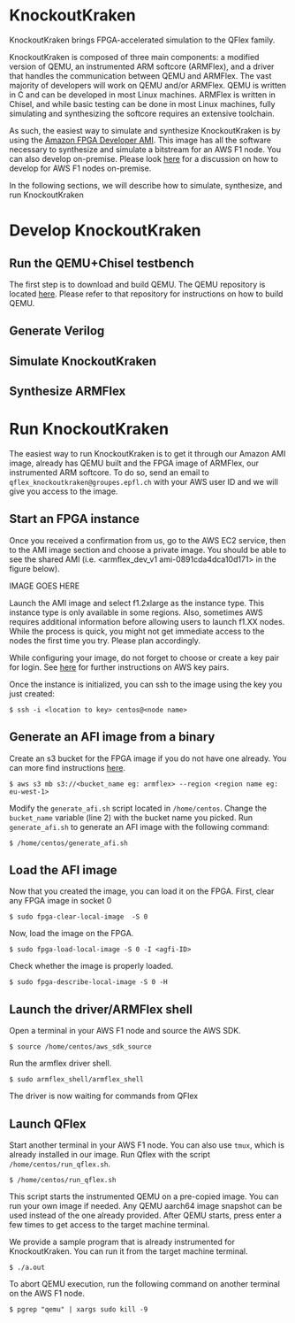# KnockoutKraken

KnockoutKraken brings FPGA-accelerated simulation to the QFlex family.

KnockoutKraken is composed of three main components: a modified version of QEMU, an instrumented ARM softcore (ARMFlex), and a driver that handles the communication between QEMU and ARMFlex. The vast majority of developers will work on QEMU and/or ARMFlex. QEMU is written in C and can be developed in most Linux machines. ARMFlex is written in Chisel, and while basic testing can be done in most Linux machines, fully simulating and synthesizing the softcore requires an extensive toolchain.

As such, the easiest way to simulate and synthesize KnockoutKraken is by using the [Amazon FPGA Developer AMI](https://aws.amazon.com/marketplace/pp/B06VVYBLZZ). This image has all the software necessary to synthesize and simulate a bitstream for an AWS F1 node. You can also develop on-premise. Please look [here](https://github.com/aws/aws-fpga) for a discussion on how to develop for AWS F1 nodes on-premise.

In the following sections, we will describe how to simulate, synthesize, and run KnockoutKraken

# Develop KnockoutKraken

## Run the QEMU+Chisel testbench

The first step is to download and build QEMU. The QEMU repository is located [here](https://github.com/parsa-epfl/qemu/tree/knockoutkraken). Please refer to that repository for instructions on how to build QEMU.


## Generate Verilog

## Simulate KnockoutKraken

## Synthesize ARMFlex

# Run KnockoutKraken

The easiest way to run KnockoutKraken is to get it through our Amazon AMI image, already has QEMU built and the FPGA image of ARMFlex, our instrumented ARM softcore. To do so, send an email to `qflex_knockoutkraken@groupes.epfl.ch` with your AWS user ID and we will give you access to the image.

## Start an FPGA instance
Once you received a confirmation from us, go to the AWS EC2 service, then to the AMI image section and choose a private image. You should be able to see the shared AMI (i.e. <armflex_dev_v1 ami-0891cda4dca10d171> in the figure below).

IMAGE GOES HERE

Launch the AMI image and select f1.2xlarge as the instance type. This instance type is only available in some regions. Also, sometimes AWS requires additional information before allowing users to launch f1.XX nodes. While the process is quick, you might not get immediate access to the nodes the first time you try. Please plan accordingly.

While configuring your image, do not forget to choose or create a key pair for login. See [here](https://docs.aws.amazon.com/AWSEC2/latest/UserGuide/ec2-key-pairs.html) for further instructions on AWS key pairs.

Once the instance is initialized, you can ssh to the image using the key you just created:
```
$ ssh -i <location to key> centos@<node name>
 ```
 
## Generate an AFI image from a binary

Create an s3 bucket for the FPGA image if you do not have one already. You can more find instructions [here](https://github.com/aws/aws-fpga/blob/master/SDAccel/docs/Setup_AWS_CLI_and_S3_Bucket.md).
```
$ aws s3 mb s3://<bucket_name eg: armflex> --region <region name eg: eu-west-1>
 ```
 
Modify the `generate_afi.sh` script located in `/home/centos`. Change the `bucket_name` variable (line 2) with the bucket name you picked. Run `generate_afi.sh` to generate an AFI image with the following command:
```
$ /home/centos/generate_afi.sh
```

## Load the AFI image
Now that you created the image, you can load it on the FPGA. First, clear any FPGA image in socket 0
```
$ sudo fpga-clear-local-image  -S 0
```

Now, load the image on the FPGA.
```
$ sudo fpga-load-local-image -S 0 -I <agfi-ID>
```

Check whether the image is properly loaded.
```
$ sudo fpga-describe-local-image -S 0 -H
```
## Launch the driver/ARMFlex shell
Open a terminal in your AWS F1 node and source the AWS SDK.
```
$ source /home/centos/aws_sdk_source
```

Run the armflex driver shell.

```
$ sudo armflex_shell/armflex_shell
```

The driver is now waiting for commands from QFlex

## Launch QFlex
Start another terminal in your AWS F1 node. You can also use `tmux`, which is already installed in our image.
Run Qflex with the script `/home/centos/run_qflex.sh`. 
```
$ /home/centos/run_qflex.sh
```

This script starts the instrumented QEMU on a pre-copied image. You can run your own image if needed. Any QEMU aarch64 image snapshot can be used instead of the one already provided. After QEMU starts, press enter a few times to get access to the target machine terminal.

We provide a sample program that is already instrumented for KnockoutKraken. You can run it from the target machine terminal.
```
$ ./a.out
```

To abort QEMU execution, run the following command on another terminal on the AWS F1 node.
```
$ pgrep "qemu" | xargs sudo kill -9
```


